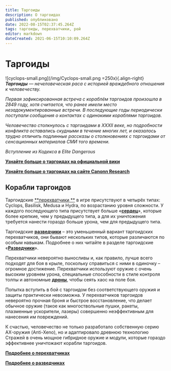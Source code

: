 ```yaml
---
title: Таргоиды
description: О таргоидах
published: опубликовано
date: 2022-08-15T02:37:45.264Z
tags: таргоиды, перехватчики, рой
editor: markdown
dateCreated: 2021-06-15T10:10:09.264Z
---
```


# Таргоиды
!\[cyclops-small.png\](/img/Cyclops-small.png =250x){.align-right} ***Таргоиды** — нечеловеческая раса с историей враждебного отношения к человечеству.*

*Первая зафиксированная встреча с кораблём таргоидов произошла в 2849 году, хотя считается, что ранее имели место незадокументированные встречи. В последующие годы периодически поступали сообщения о контактах с одинокими кораблями таргоидов.*

*Человечество столкнулось с таргоидами в XXXII веке, но подробности конфликта оставались скудными в течение многих лет, и оказалось трудно отличить подлинные рассказы о столкновениях с таргоидами от сенсационных материалов СМИ того времени.*

*Вступление из Кодекса в Elite Dangerous*

[**Узнайте больше о таргоидах на официальной вики**](https://elite-dangerous.fandom.com/wiki/Thargoid)

[**Узнайте больше о таргоидах на сайте Canonn Research**](https://canonn.science/codex/xeno-technology/)

## Корабли таргоидов
Таргоидские [**перехватчики **](/en/interceptors) в игре присутствуют в четырёх типах: Cyclops, Basilisk, Medusa и Hydra, по возрастанию уровня сложности. У каждого последующего типа присутствует больше «[**сердец**](/en/hearts)», которые более крепкие, чем у предыдущего типа, а для их уничтожения требуется нанести гораздо больше урона, чем для предыдущего типа.

Таргоидские [**разведчики**](/en/scouts) – это уменьшенный вариант таргоидских перехватчиков, они бывают нескольких типов, которые различаются по особым навыкам. Подробнее о них читайте в разделе таргоидские «[**Разведчики**](/en/scouts)».

Перехватчики невероятно выносливы и, как правило, лучше всего подходят для боя в крыле, поскольку справиться с ними в одиночку – огромное достижение. Перехватчики используют оружие с очень высоким уровнем урона, специальные способности в стиле контроля толпы и автономные [**дроны**](/en/thargon-swarms), чтобы сеять хаос на поле боя.

Попытка вступить в бой с таргоидом без соответствующего оружия и защиты практически невозможна. У перехватчиков таргоидов невероятно прочная броня и быстрое восстановление, что делает обычное оружие (такое как многоствольные пушки, ракеты, плазменные ускорители, лазеры) совершенно неэффективным для нанесения им повреждений.

К счастью, человечество не только разработало собственную серию AX-оружия (Anti-Xeno), но и адаптировало древнюю технологию Стражей в очень мощное гибридное оружие и модули, которые гораздо эффективнее уничтожают корабли таргоидов.

[**Подробнее о перехватчиках**](/en/interceptors)

[**Подробнее о разведчиках**](/en/scouts)